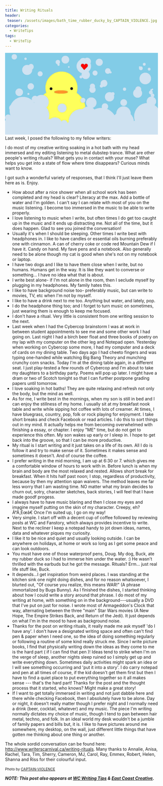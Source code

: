 ```yaml
---
title: Writing Rituals
header:
 teaser: /assets/images/bath_time_rubber_ducky_by_CAPTAIN_VIOLENCE.jpg
categories:
  - WriteTips
tags:
  - WriteTip
---
```

<img src="/assets/images/bath_time_rubber_ducky_by_CAPTAIN_VIOLENCE.jpg">Last week, I posed the following to my fellow writers:

> 
  I do most of my creative writing soaking in a hot bath with my head immersed and my editing listening to metal dubstep trance. What are other people's writing rituals? What gets you in contact with your muse? What helps you get into a state of flow where time disappears? Curious minds want to know.


I got such a wonderful variety of responses, that I think I'll just leave them here as is. Enjoy.

<ul>
  <li>How about after a nice shower when all school work has been completed and my head is clear? Literacy at the max. Add a bottle of water and I'm golden. I can't say I can relate with most of you on the music listening. I become too immersed in the music to be able to write properly.</li>
  <li>I love listening to music when I write, but often times I do get too caught up in the music and it ends up distracting me. Not all of the time, but it does happen. Glad to see you joined the conversation!</li>
  <li>Usually it's when I should be sleeping. Other times I write best with headphones in. I like to have candles or essential oils burning preferably one with cinnamon. A can of cherry coke or code red Mountain Dew if I have it. Candy on hand. My fave pens and a notebook. Also generally need to be alone though my cat is good when she's not on my notebook or laptop.</li>
  <li>I have two dogs and I like to have them close when I write, but no humans. Humans get in the way. It is like they want to converse or something... I have no idea what that is about.</li>
  <li>I write best alone- if I'm not alone in the room, then I seclude myself by plugging in my headphones. My family hates this.</li>
  <li>I like to have background noise too- preferably music, but can write to movies, TV, etc when I'm not by myself.</li>
  <li>I like to have a drink next to me too. Anything but water, and lately, pop.</li>
  <li>I do the headphone thing too; and I forget to turn music on sometimes, just wearing them is enough to keep me focused.</li>
  <li>I don't have a ritual. Very little is consistent from one writing session to the next.</li>
  <li>Last week when I had the Cybercop brainstorm I was at work in between student appointments to see me and some other work I had going on. Last night I had a birch beer float and three books of poetry on my lap with my computer on the other leg and Notepad open. Yesterday when working on Cybercop some more, I had my computer and a deck of cards on my dining table. Two days ago I had cheeto fingers and was typing one-handed while watching Big Bang Theory and munching crunchy corn snacks. Today I'm at the dining table again, in a different seat. I just play-tested a few rounds of Cybercop and I'm about to take my daughters to a birthday party. Poems will pop up later. I might have a dram or two of Scotch tonight so that I can further postpone grading papers until tomorrow.</li>
  <li>I love soaking in hot baths! They are quite relaxing and refresh not only the body, but the mind as well.</li>
  <li>As for me, I write best in the mornings, when my son is still in bed and I can enjoy the stillness of my home. I usually sit at my breakfast nook table and write while sipping hot coffee with lots of creamer. At times, I have bluegrass, country, pop, folk or rock playing for enjoyment. I take short breaks and check Facebook or read articles. I do this to sort things out in my mind. It actually helps me from becoming overwhelmed with finishing a essay, or chapter. I enjoy "ME" time, but do not get to experience this often. My son wakes up early or I sleep in. I hope to get back into the groove, so that I can be more productive.</li>
  <li>My ritual is I start writing and it just takes on a life of its own. All I do is follow it and try to make sense of it. Sometimes it makes sense and sometimes it doesn't. And of course the coffee.</li>
  <li>I prefer writing in the mid morning, I am up at 6:30 or 7. which gives me a comfortable window of hours to work with in. Before lunch is when my brain and body are the most relaxed and rested. Allows short break for breakfast. When it hits half past noon; I stop, regardless of productivity, because by then my attention span waivers. The method leaves me far less worry that I am wasting time. NO matter what my brain decides to churn out, sotry, character sketches, back stories, I will feel that I have made goodf progess.</li>
  <li>I always have to have music blaring and then I close my eyes and imagine myself putting on the skin of my character. Creepy, eh? Ã°Å¸Ëœâ€  Once I'm suited up, I go on my way!</li>
  <li>Very simple. I start off with a decent cup of coffee followed by reviewing posts at WC and Fanstory, which always provides incentive to write. Next to the recliner I keep a notepad handy to jot down ideas, names, data and whatever piques my curiosity.</li>
  <li>I like it to be nice and quiet and usually looking outside. I can be anywhere on holidays, at home or work so long as I get some peace and can look outdoors.</li>
  <li>You must have one of those waterproof pens, Doug. My dog, Buck, ate my rubber duck so I had to immerse him under the water. :) He wasn't thrilled with the earbuds but he got the message. Rituals? Erm... just real life stuff like, Buck.</li>
  <li>It depends...I get inspiration from weird places. I was standing at the kitchen sink one night doing dishes, and for no reason whatsoever, I blurted out, "Of course you realize, this means WAR!" (A phrase immortalized by Bugs Bunny). As I finished the dishes, I started thinking about how I could write a story around that phrase. I do most of my writing at home, with something on in the background---usually a DVD that I've put on just for noise. I wrote most of Armageddon's Clock that way, alternating between the three "main" Star Wars movies (A New Hope, The Empire Strikes Back, and Return of the Jedi). It just depends on what I'm in the mood to have as background noise.</li>
  <li>Thanks for the post on writing rituals, it really made me ask myself 'do I have any'. I don't have a designated writing space and often can't find pen &amp; paper when I need one, so the idea of doing something regularly or following a routine of some kind really struck me. Since I write picture books, I find that physically writing down the ideas as they come to me is the hard part ( if I can find that pen )! Ideas tend to strike when I'm on the verge of sleep, another nights sleep ruined so I simply get up and write everything down. Sometimes daily activities might spark an idea or I will see something occurring and 'put it into a story'. I do carry notepad and pen at all times of course, if the kid doesn't get them first but then I have to find a quiet place to put everything together so it all makes sense --- that's the hard part! Thanks for the post and the thought process that it started, who knows? Might make a great story!</li>
  <li>If I want to get totally immersed in writing and not just dabble here and there while checking Facebook, then I absolutely have to be alone. Day or night, it doesn't really matter though I prefer night and I normally need a drink (beer, cocktail, whatever) and my music. The piece I'm writing normally dictates my choice of music, though I tend to pan between hair metal, techno, and folk. In an ideal world my desk wouldn't be a jumble of family papers and bills but, it is. I like to have pictures around me somewhere, my desktop, on the wall, just different little things that have gotten me thinking about one thing or another.</li>
</ul>

The whole sordid conversation can be found here: <a href="http://www.writerscarnival.ca/writing-rituals/">http://www.writerscarnival.ca/writing-rituals</a>. Many thanks to Annalie, Anisa, Rachel, Tara, Tim, Sherry, Cameron, MJ, Carol, Ray, Emmex, Robert, Helen, Shanna and Riss for their colourful input.

<small>Photo by <a href="http://captain-violence.deviantart.com/art/bath-time-rubber-ducky-56415328" target="_blank">CAPTAIN-VIOLENCE</a></small>

***NOTE: This post also appears at <a href="http://wcwritingtips.tumblr.com/post/83609461543/writing-rituals">WC Writing Tips</a> &amp; <a href="http://e3chalifax.ca/writing-rituals/">East Coast Creative</a>.***